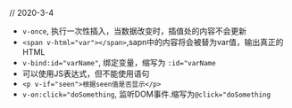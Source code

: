// 2020-3-4
- `v-once`, 执行一次性插入，当数据改变时，插值处的内容不会更新
- `<span v-html="var"></span>`,sapn中的内容将会被替为var值，输出真正的HTML
- `v-bind:id="varName"`, 绑定变量，缩写为 `:id="varName`
- 可以使用JS表达式，但不能使用语句
- `<p v-if="seen">根据seen值是否显示</p>`
- `v-on:click="doSomething`, 监听DOM事件.缩写为`@click="doSomething`

